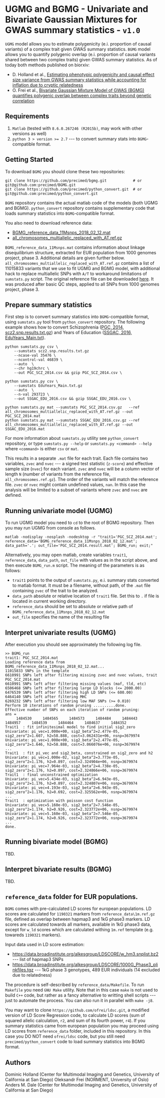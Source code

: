 # UGMG and BGMG - Univariate and Bivariate Gaussian Mixtures for GWAS summary statistics - `v1.0`

`UGMG` model allows you to estimate polygenicity (e.i. proportion of causal variants) of a complex trait given GWAS summary statistics. 
`BGMG` model allows you to quantify polygenic overlap (e.i. proportion of causal variants shared between two complex traits) given GWAS summary statistics. As of today both methods published on biorxiv:
* D. Holland et al., [Estimating phenotypic polygenicity and causal effect size variance from GWAS summary statistics while accounting for inflation due to cryptic relatedness](https://www.biorxiv.org/content/early/2017/06/23/133132)
* O. Frei et al., [Bivariate Gaussian Mixture Model of GWAS (BGMG) quantifies polygenic overlap between complex traits beyond genetic correlation](https://www.biorxiv.org/content/early/2017/12/27/240275)

## Requirements

1. ``Matlab`` (tested with ``8.6.0.267246 (R2015b)``, may work with other versions as well)
2. ``python 3 > version >= 2.7`` --- to convert summary stats into ``BGMG``-compatible format. 

## Getting Started

To download `BGMG` you should clone these two repositories:
```  
git clone https://github.com/precimed/bgmg.git            # or git@github.com:precimed/BGMG.git
git clone https://github.com/precimed/python_convert.git  # or git@github.com:precimed/python_convert.git
```

``BGMG`` repository contains the actual matlab code of the models (both UGMG and BGMG).
``python_convert`` repository contains supplementary code that loads summary statistics into ``BGMG``-compatible format.

You also need to download reference data:
* [BGMG_reference_data_11Msnps_2018_02_12.mat](https://www.dropbox.com/s/lxjwc5ub4yblqz0/BGMG_reference_data_11Msnps_2018_02_12.mat?dl=0)
* [all_chromosomes_multiallelic_replaced_with_AT.ref.gz](https://www.dropbox.com/s/5cvqzaayg1tn5u0/all_chromosomes_multiallelic_replaced_with_AT.ref.gz?dl=0)
 
``BGMG_reference_data_11Msnps.mat`` contains information about linkage disequilibrium structure, extracted for EUR population from 1000 genomes project, phase 3. Additional details are given further below.
``all_chromosomes_multiallelic_replaced_with_AT.ref.gz`` contains a list of 11015833 variants that we use to fit UGMG and BGMG model, with additional hack to replace multiallelic SNPs with ``A/T`` to workaround limitations of ``sumstats.py`` script. The original reference file can be downloaded [here](https://www.dropbox.com/s/j08f848raabcmcf/all_chromosomes.ref.gz?dl=0). It was produced after basic QC steps, applied to all SNPs from 1000 genomes project, phase 3. 

## Prepare summary statistics

First step is to convert summary statistics into `BGMG`-compatible format, using ``sumstats.py`` tool from ``python_convert`` repository. The following example shows how to convert Schizophrenia ([PGC, 2014, scz2.snp.results.txt.gz](https://www.med.unc.edu/pgc/results-and-downloads)) and Years of Education ([SSGAC, 2016, EduYears_Main.txt](https://www.thessgac.org/data)).

```
python sumstats.py csv \
	--sumstats scz2.snp.results.txt.gz
	--ncase-val 35476 \
	--ncontrol-val 46839 \
	--auto  \
	--chr hg19chrc \
	--out PGC_SCZ_2014.csv && gzip PGC_SCZ_2014.csv \

python sumstats.py csv \
	--sumstats EduYears_Main.txt.gz
	--auto  \
	--n-val 293723 \
	--out SSGAC_EDU_2016.csv && gzip SSGAC_EDU_2016.csv \
  
python sumstats.py mat --sumstats PGC_SCZ_2014.csv.gz   --ref all_chromosomes_multiallelic_replaced_with_AT.ref.gz --out PGC_SCZ_2014.mat
python sumstats.py mat --sumstats SSGAC_EDU_2016.csv.gz --ref all_chromosomes_multiallelic_replaced_with_AT.ref.gz --out SSGAC_EDU_2016.mat
```
For more information about ``sumstats.py`` utility see ``python_convert`` repository,
or type ``sumstats.py --help`` or ``sumstats.py <command> --help`` where ``<command>`` is either ``csv`` or ``mat``.

This results in a separate ``.mat`` file for each trait.
Each file contains two variables, ``zvec`` and ``nvec`` ---
a signed test statistic (`z-score`) and effective sample size (`nvec`) for each variant. 
``zvec`` and ``nvec`` will be a column vector of length `N` (number of variants from the reference file, ``all_chromosomes.ref.gz``).
The order of the variants will match the reference file.
``zvec`` or ``nvec`` might contain undefined values, ``nan``.
In this case the analysis will be limited to a subset of variants where ``zvec`` and ``nvec`` are defined.

## Running univariate model (UGMG)

To run UGMG model you need to ``cd`` to the root of BGMG repository. Then you may run UGMG from console as follows.
```
matlab -nodisplay -nosplash -nodesktop -r "trait1='PGC_SCZ_2014.mat'; reference_data='BGMG_reference_data_11Msnps_2018_02_12.mat'; data_path='.'; out_file='PGC_SCZ_2014.result.mat'; BGMG_run; exit;"
```
Alternatively, you may open matlab, create variables ``trait1``, ``reference_data``, ``data_path``, ``out_file`` with values as in the script above, and then execute ``BGMG_run.m`` script. The meaning of the parameters is as follows:
* ``trait1`` points to the output of ``sumstats.py``, e.i. summary stats converted to matlab format. It must be a filename, without path, of the ``.mat`` file containing ``zvec`` of the trait to be analyzed.
* ``data_path`` absolute or relative location of ``trait1`` file. Set this to ``.`` if file is located in current working directory.
* ``reference_data`` should be set to absolute or relative path of ``BGMG_reference_data_11Msnps_2018_02_12.mat``
* ``out_file`` specifies the name of the resulting file

## Interpret univariate results (UGMG)

After execution you should see approximately the following log file.

```
>> BGMG_run
trait1: PGC_SCZ_2014.mat
Loading reference data from BGMG_reference_data_11Msnps_2018_02_12.mat...
11015833 SNPs in the template
6610991 SNPs left after filtering missing zvec and nvec values, trait PGC_SCZ_2014.mat
6610991 SNPs left after filtering missing values (maf, tld, etc)
6506468 SNPs left after filtering large LD blocks (<= 2000.00)
6476539 SNPs left after filtering high LD SNPs (<= 600.00)
6464140 SNPs left after filtering MHC
6269232 SNPs left after filtering low MAF SNPs (>= 0.010)
Perform 10 iterations of random pruning ..........done.
Effective number of SNPs on each iteration of random pruning:
ans =
     1484530     1484565     1484573     1484484     1484443     1484957     1484539     1484464     1484637     1484352
Trait1  : fit infinitesimal model to find initial sig2_zero
Univariate: pi_vec=1.000e+00, sig2_beta^2=2.477e-05, sig2_zero^2=1.607, h2=58.888, cost=3.062431e+06, nsnp=3679974
Univariate: pi_vec=1.000e+00, sig2_beta^2=2.477e-05, sig2_zero^2=1.646, h2=58.888, cost=3.066076e+06, nsnp=3679974
...
Trait1  : fit pi_vec and sig2_beta, constrained on sig2_zero and h2
Univariate: pi_vec=1.000e-02, sig2_beta^2=3.773e-05, sig2_zero^2=1.176, h2=0.897, cost=2.324904e+06, nsnp=3679974
Univariate: pi_vec=7.964e-03, sig2_beta^2=4.738e-05, sig2_zero^2=1.176, h2=0.897, cost=2.324866e+06, nsnp=3679974
Trait1  : final unconstrained optimization
Univariate: pi_vec=5.434e-03, sig2_beta^2=6.943e-05, sig2_zero^2=1.176, h2=0.897, cost=2.324807e+06, nsnp=3679974
Univariate: pi_vec=4.193e-03, sig2_beta^2=6.943e-05, sig2_zero^2=1.176, h2=0.692, cost=2.325562e+06, nsnp=3679974
...
Trait1  : optimization with poisson cost function
Univariate: pi_vec=5.160e-03, sig2_beta^2=7.546e-05, sig2_zero^2=1.174, h2=0.926, cost=2.323772e+06, nsnp=3679974
Univariate: pi_vec=5.160e-03, sig2_beta^2=7.546e-05, sig2_zero^2=1.174, h2=0.926, cost=2.323772e+06, nsnp=3679974
...
done.
```

## Running bivariate model (BGMG)

TBD.

## Interpret bivariate results (BGMG)

TBD.

## ``reference_data`` folder for EUR populations.

``BGMG`` comes with pre-calculated LD scores for european populations.
LD scores are calculated for ``1190321`` markers from ``reference_data\1m.ref.gz`` file,
defined as overlap between hapmap3 and 1kG phase3 markers.
LD scores are calculated towards all markers, available in 1kG phase3 data,
except for ``w_ld`` scores which are calculated withing ``1m.ref`` template (e.g. towareds ``1190321`` markers).

Input data used in LD score estimation:
* https://data.broadinstitute.org/alkesgroup/LDSCORE/w_hm3.snplist.bz2 --- list of hapmap3 SNPs
* https://data.broadinstitute.org/alkesgroup/LDSCORE/1000G_Phase3_plinkfiles.tgz --- 1kG phase 3 genotypes, 489 EUR individuals (14 excluded due to relatedness)

The procedure is self-described by ``reference_data/Makefile``.
To run ``Makefile`` you need ``GNU Make`` utility.
Note that in this case ``make`` is not used to build ``C++`` code,
but rather as a fancy alternative to writting shell scripts --- just to automate the process.
You can also run it in parallel with ``make -j8``.

You may want to clone ``https://github.com/ofrei/ldsc.git``, a modified version of LD Score Regression code,
to calculate LD scores (sum of squared allelic calculation, `r2`, and sum of its fourth power, `r4`).
If you summary statistics came from european population you may proceed using LD scores from ``reference_data`` folder, included in this repository. In this case  you DO NOT need ``ofrei/ldsc`` code, but you still need ``precimed/python_convert`` code to load summary statistics into BGMG format.

## Authors

Dominic Holland (Center for Multimodal Imaging and Genetics, University of California at San Diego)
Oleksandr Frei (NORMENT, University of Oslo)
Anders M. Dale (Center for Multimodal Imaging and Genetics, University of California at San Diego)
